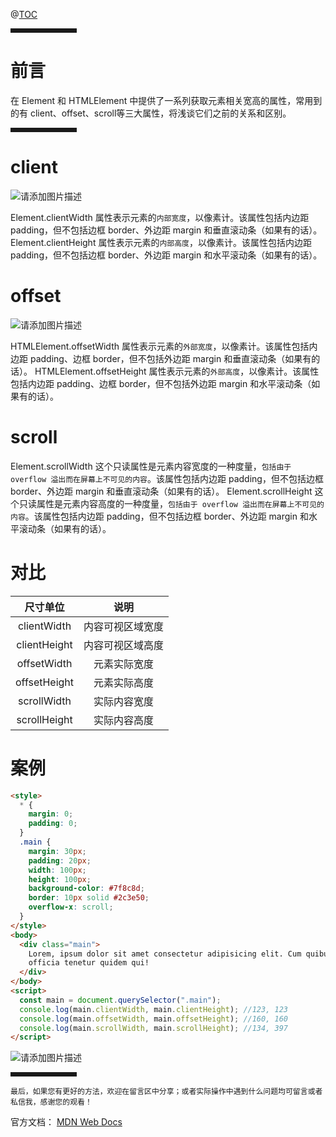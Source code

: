 @[TOC](文章目录)

<hr style=" border:solid; width:100px; height:1px;" color=#000000 size=1">

# 前言

在 Element 和 HTMLElement 中提供了一系列获取元素相关宽高的属性，常用到的有 client、offset、scroll等三大属性，将浅谈它们之前的关系和区别。

<hr style=" border:solid; width:100px; height:1px;" color=#000000 size=1">

# client

![请添加图片描述](https://img-blog.csdnimg.cn/img_convert/4ecd26d41007a912bf2088f01f33495d.png)

Element.clientWidth 属性表示元素的`内部宽度`，以像素计。该属性包括内边距 padding，但不包括边框 border、外边距 margin 和垂直滚动条（如果有的话）。
Element.clientHeight 属性表示元素的`内部高度`，以像素计。该属性包括内边距 padding，但不包括边框 border、外边距 margin 和水平滚动条（如果有的话）。

# offset

![请添加图片描述](https://img-blog.csdnimg.cn/img_convert/4f399a3e94b9d8023e1637068c7d67ee.png)

HTMLElement.offsetWidth 属性表示元素的`外部宽度`，以像素计。该属性包括内边距 padding、边框 border，但不包括外边距 margin 和垂直滚动条（如果有的话）。
HTMLElement.offsetHeight 属性表示元素的`外部高度`，以像素计。该属性包括内边距 padding、边框 border，但不包括外边距 margin 和水平滚动条（如果有的话）。

# scroll

Element.scrollWidth 这个只读属性是元素内容宽度的一种度量，`包括由于 overflow 溢出而在屏幕上不可见的内容`。该属性包括内边距 padding，但不包括边框 border、外边距 margin 和垂直滚动条（如果有的话）。
Element.scrollHeight 这个只读属性是元素内容高度的一种度量，`包括由于 overflow 溢出而在屏幕上不可见的内容`。该属性包括内边距 padding，但不包括边框 border、外边距 margin 和水平滚动条（如果有的话）。

# 对比

|   尺寸单位   |       说明       |
| :----------: | :--------------: |
| clientWidth  | 内容可视区域宽度 |
| clientHeight | 内容可视区域高度 |
| offsetWidth  |   元素实际宽度   |
| offsetHeight |   元素实际高度   |
| scrollWidth  |   实际内容宽度   |
| scrollHeight |   实际内容高度   |

# 案例

```html
<style>
  * {
    margin: 0;
    padding: 0;
  }
  .main {
    margin: 30px;
    padding: 20px;
    width: 100px;
    height: 100px;
    background-color: #7f8c8d;
    border: 10px solid #2c3e50;
    overflow-x: scroll;
  }
</style>
<body>
  <div class="main">
    Lorem, ipsum dolor sit amet consectetur adipisicing elit. Cum quibusdam doloremque magnam vel, fuga tempora tempore
    officia tenetur quidem qui!
  </div>
</body>
<script>
  const main = document.querySelector(".main");
  console.log(main.clientWidth, main.clientHeight); //123, 123
  console.log(main.offsetWidth, main.offsetHeight); //160, 160
  console.log(main.scrollWidth, main.scrollHeight); //134, 397
</script>
```

![请添加图片描述](https://img-blog.csdnimg.cn/img_convert/c8194c5ab9139e9f146b1852c9abb05d.png)

<hr style=" border:solid; width:100px; height:1px;" color=#000000 size=1">

`最后，如果您有更好的方法，欢迎在留言区中分享；或者实际操作中遇到什么问题均可留言或者私信我，感谢您的观看！`

官方文档：
[MDN Web Docs](https://developer.mozilla.org/zh-CN/docs/Web/API/Element)

